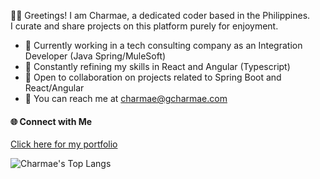 
👩‍💻 Greetings! I am Charmae, a dedicated coder based in the Philippines.     
I curate and share projects on this platform purely for enjoyment.

- 💼 Currently working in a tech consulting company as an Integration Developer (Java Spring/MuleSoft)
- 🌱 Constantly refining my skills in React and Angular (Typescript)
- 👥 Open to collaboration on projects related to Spring Boot and React/Angular
- 📧 You can reach me at charmae@gcharmae.com

#### 🌐  Connect with Me

 [Click here for my portfolio](https://gcharmae.com)
 
![Charmae's Top Langs](https://github-readme-stats.vercel.app/api/top-langs/?username=charmae)
